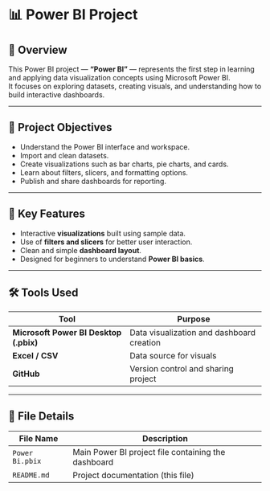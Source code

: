 # 📊 Power BI Project

## 🧠 Overview
This Power BI project — **“Power BI”** — represents the first step in learning and applying data visualization concepts using Microsoft Power BI.  
It focuses on exploring datasets, creating visuals, and understanding how to build interactive dashboards.

---

## 🎯 Project Objectives
- Understand the Power BI interface and workspace.
- Import and clean datasets.
- Create visualizations such as bar charts, pie charts, and cards.
- Learn about filters, slicers, and formatting options.
- Publish and share dashboards for reporting.

---

## 🧩 Key Features
- Interactive **visualizations** built using sample data.
- Use of **filters and slicers** for better user interaction.
- Clean and simple **dashboard layout**.
- Designed for beginners to understand **Power BI basics**.

---

## 🛠️ Tools Used
| Tool | Purpose |
|------|----------|
| **Microsoft Power BI Desktop (.pbix)** | Data visualization and dashboard creation |
| **Excel / CSV** | Data source for visuals |
| **GitHub** | Version control and sharing project |

---

## 📁 File Details
| File Name | Description |
|------------|-------------|
| `Power Bi.pbix` | Main Power BI project file containing the dashboard |
| `README.md` | Project documentation (this file) |
